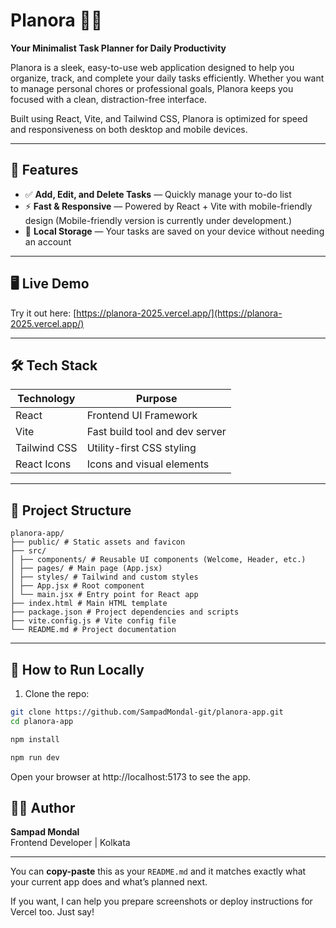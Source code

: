 # Planora 🧠✨  
**Your Minimalist Task Planner for Daily Productivity**

Planora is a sleek, easy-to-use web application designed to help you organize, track, and complete your daily tasks efficiently. Whether you want to manage personal chores or professional goals, Planora keeps you focused with a clean, distraction-free interface.

Built using React, Vite, and Tailwind CSS, Planora is optimized for speed and responsiveness on both desktop and mobile devices.

---

## 🚀 Features

- ✅ **Add, Edit, and Delete Tasks** — Quickly manage your to-do list  
- ⚡ **Fast & Responsive** — Powered by React + Vite with mobile-friendly design  (Mobile-friendly version is currently under development.)
- 💾 **Local Storage** — Your tasks are saved on your device without needing an account  

---

## 🖥️ Live Demo

Try it out here: [https://planora-2025.vercel.app/](https://planora-2025.vercel.app/)

---

## 🛠️ Tech Stack

| Technology     | Purpose                      |
|----------------|------------------------------|
| React          | Frontend UI Framework        |
| Vite           | Fast build tool and dev server|
| Tailwind CSS   | Utility-first CSS styling    |
| React Icons    | Icons and visual elements    |

---


## 📁 Project Structure

```
planora-app/
├── public/ # Static assets and favicon
├── src/
│ ├── components/ # Reusable UI components (Welcome, Header, etc.)
│ ├── pages/ # Main page (App.jsx)
│ ├── styles/ # Tailwind and custom styles
│ ├── App.jsx # Root component
│ └── main.jsx # Entry point for React app
├── index.html # Main HTML template
├── package.json # Project dependencies and scripts
├── vite.config.js # Vite config file
└── README.md # Project documentation
```
---

## 🧪 How to Run Locally

1. Clone the repo:

```bash
git clone https://github.com/SampadMondal-git/planora-app.git
cd planora-app

npm install

npm run dev
```
Open your browser at http://localhost:5173 to see the app.

## 👨‍💻 Author  
**Sampad Mondal**  
Frontend Developer | Kolkata


---

You can **copy-paste** this as your `README.md` and it matches exactly what your current app does and what’s planned next.

If you want, I can help you prepare screenshots or deploy instructions for Vercel too. Just say!
